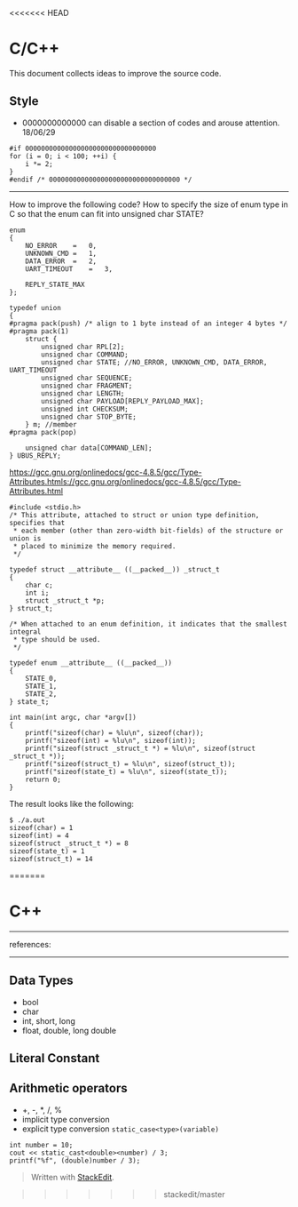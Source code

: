 <<<<<<< HEAD
# C/C++

This document collects ideas to improve the source code.

## Style

* 0000000000000 can disable a section of codes and arouse attention. 18/06/29

``````````````````````````````````````````````````````````````````````````
#if 000000000000000000000000000000000
for (i = 0; i < 100; ++i) {
	i *= 2;
}
#endif /* 000000000000000000000000000000000 */
``````````````````````````````````````````````````````````````````````````


---------------------------------------------------------------------------
How to improve the following code? 
How to specify the size of enum type in C so that the enum can fit into unsigned char STATE?

```
enum
{
	NO_ERROR	=	0,
	UNKNOWN_CMD	=	1,
	DATA_ERROR	=	2,
	UART_TIMEOUT	=	3,
	
	REPLY_STATE_MAX
};

typedef union 
{
#pragma pack(push) /* align to 1 byte instead of an integer 4 bytes */
#pragma pack(1)
	struct {
		unsigned char RPL[2];
		unsigned char COMMAND;
		unsigned char STATE; //NO_ERROR, UNKNOWN_CMD, DATA_ERROR, UART_TIMEOUT
		unsigned char SEQUENCE;
		unsigned char FRAGMENT;
		unsigned char LENGTH;
		unsigned char PAYLOAD[REPLY_PAYLOAD_MAX]; 
		unsigned int CHECKSUM;
		unsigned char STOP_BYTE;
	} m; //member
#pragma pack(pop)

	unsigned char data[COMMAND_LEN];
} UBUS_REPLY;
```

https://gcc.gnu.org/onlinedocs/gcc-4.8.5/gcc/Type-Attributes.htmls://gcc.gnu.org/onlinedocs/gcc-4.8.5/gcc/Type-Attributes.html

```
#include <stdio.h>
/* This attribute, attached to struct or union type definition, specifies that 
 * each member (other than zero-width bit-fields) of the structure or union is 
 * placed to minimize the memory required.
 */

typedef struct __attribute__ ((__packed__)) _struct_t
{
	char c;
	int i;
	struct _struct_t *p;
} struct_t;

/* When attached to an enum definition, it indicates that the smallest integral 
 * type should be used. 
 */

typedef enum __attribute__ ((__packed__))
{
	STATE_0,
	STATE_1,
	STATE_2,
} state_t;

int main(int argc, char *argv[])
{
	printf("sizeof(char) = %lu\n", sizeof(char));
	printf("sizeof(int) = %lu\n", sizeof(int));
	printf("sizeof(struct _struct_t *) = %lu\n", sizeof(struct _struct_t *));
	printf("sizeof(struct_t) = %lu\n", sizeof(struct_t));
	printf("sizeof(state_t) = %lu\n", sizeof(state_t));
	return 0;
}
```
The result looks like the following:
```
$ ./a.out 
sizeof(char) = 1
sizeof(int) = 4
sizeof(struct _struct_t *) = 8
sizeof(state_t) = 1
sizeof(struct_t) = 14
```
=======
# C++

---
references:

---

## Data Types
- bool
- char
- int, short, long
- float, double, long double
## Literal Constant

## Arithmetic operators
- +, -, *, /, %
- implicit type conversion
- explicit type conversion `static_case<type>(variable)`
```
int number = 10;
cout << static_cast<double><number) / 3;
printf("%f", (double)number / 3);
```


> Written with [StackEdit](https://stackedit.io/).
<!--stackedit_data:
eyJoaXN0b3J5IjpbNzQwOTQ2ODA3XX0=
-->

>>>>>>> stackedit/master
